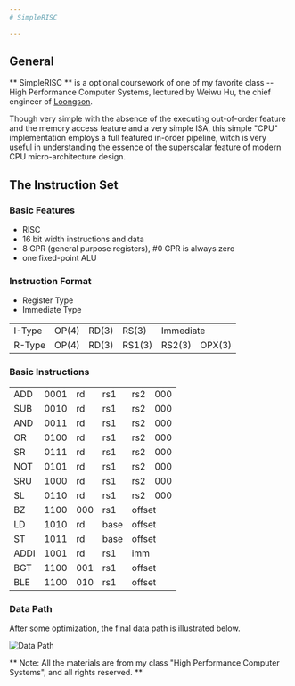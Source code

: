 ```yaml
---
# SimpleRISC

---
```


## General
** SimpleRISC ** is a optional coursework of one of my favorite class -- High Performance Computer Systems, lectured by Weiwu Hu, the chief engineer of [Loongson](https://en.wikipedia.org/wiki/Loongson). 

Though very simple with the absence of the executing out-of-order feature and the memory access feature and a very simple ISA, this simple "CPU" implementation employs a full featured in-order pipeline, witch is very useful in understanding the essence of the superscalar feature of modern CPU micro-architecture design. 

## The Instruction Set

### Basic Features
 * RISC
 * 16 bit width instructions and data
 * 8 GPR (general purpose registers), #0 GPR is always zero
 * one fixed-point ALU
 
### Instruction Format
 * Register Type
 * Immediate Type

<table class="table table-striped table-bordered">
<tbody>
<tr>
<td>I-Type</td>
<td>OP(4)</td>
<td>RD(3)</td>
<td>RS(3)</td>
<td colspan='2'>Immediate</td>
</tr>
<tr>
<td>R-Type</td>
<td>OP(4)</td>
<td>RD(3)</td>
<td>RS1(3)</td>
<td>RS2(3)</td>
<td>OPX(3)</td>
</tr>
</tbody>
</table>


### Basic Instructions

<table class="table table-striped table-bordered">
<tbody>
<tr>
<td>ADD</td>
<td>0001</td>
<td>rd</td>
<td>rs1</td>
<td>rs2</td>
<td>000 </td>
</tr>
<tr>
<td>SUB</td>
<td>0010</td>
<td>rd</td>
<td>rs1</td>
<td>rs2</td>
<td>000 </td>
</tr>
<tr>
<td>AND</td>
<td>0011</td>
<td>rd</td>
<td>rs1</td>
<td>rs2</td>
<td>000 </td>
</tr>
<tr>
<td>OR</td>
<td>0100</td>
<td>rd</td>
<td>rs1</td>
<td>rs2</td>
<td>000 </td>
</tr>
<tr>
<td>SR</td>
<td>0111</td>
<td>rd</td>
<td>rs1</td>
<td>rs2</td>
<td>000 </td>
</tr>
<tr>
<td>NOT</td>
<td>0101</td>
<td>rd</td>
<td>rs1</td>
<td>rs2</td>
<td>000 </td>
</tr>
<tr>
<td>SRU</td>
<td>1000</td>
<td>rd</td>
<td>rs1</td>
<td>rs2</td>
<td>000 </td>
</tr>
<tr>
<td>SL</td>
<td>0110</td>
<td>rd</td>
<td>rs1</td>
<td>rs2</td>
<td>000 </td>
</tr>
<tr>
<td>BZ</td>
<td>1100</td>
<td>000</td>
<td>rs1</td>
<td colspan='2'>offset</td>
</tr>
<tr>
<td>LD</td>
<td>1010</td>
<td>rd</td>
<td>base</td>
<td colspan='2'>offset</td>
</tr>
<tr>
<td>ST</td>
<td>1011</td>
<td>rd</td>
<td>base</td>
<td colspan='2'>offset</td>
</tr>
<tr>
<td>ADDI</td>
<td>1001</td>
<td>rd</td>
<td>rs1</td>
<td colspan='2'>imm</td>
</tr>
<tr>
<td>BGT</td>
<td>1100</td>
<td>001</td>
<td>rs1</td>
<td colspan='2'>offset</td>
</tr>
<tr>
<td>BLE</td>
<td>1100</td>
<td>010</td>
<td>rs1</td>
<td colspan='2'>offset</td></tr></tbody></table>

### Data Path
After some optimization, the final data path is illustrated below. 

![Data Path](https://github.com/ssqstone/SimpleRISC/blob/master/datapath.PNG?raw=true)

** Note: All the materials are from my class "High Performance Computer Systems", and all rights reserved. **
